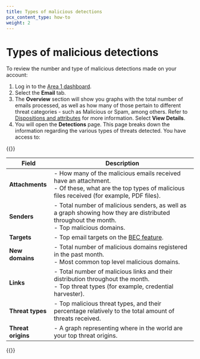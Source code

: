 ```yaml
---
title: Types of malicious detections
pcx_content_type: how-to
weight: 2
---
```


# Types of malicious detections

To review the number and type of malicious detections made on your account:

1. Log in to the [Area 1 dashboard](https://horizon.area1security.com/users/login).
2. Select the **Email** tab.
3. The **Overview** section will show you graphs with the total number of emails processed, as well as how many of those pertain to different threat categories - such as Malicious or Spam, among others. Refer to [Dispositions and attributes](/email-security/reference/dispositions-and-attributes/) for more information. Select **View Details**.
4. You will open the **Detections** page. This page breaks down the information regarding the various types of threats detected. You have access to:

{{<table-wrap>}}

Field | Description
--- | ---
**Attachments** | - How many of the malicious emails received have an attachment. <br> - Of these, what are the top types of malicious files received (for example, PDF files).
**Senders** | - Total number of malicious senders, as well as a graph showing how they are distributed throughout the month. <br> - Top malicious domains.
**Targets** | - Top email targets on the [BEC feature](/email-security/email-configuration/enhanced-detections/business-email-compromise/).
**New domains** | - Total number of malicious domains registered in the past month. <br> - Most common top level malicious domains.
**Links** | - Total number of malicious links and their distribution throughout the month. <br> - Top threat types (for example, credential harvester).
**Threat types** | - Top malicious threat types, and their percentage relatively to the total amount of threats received. 
**Threat origins** | - A graph representing where in the world are your top threat origins.

{{</table-wrap>}}